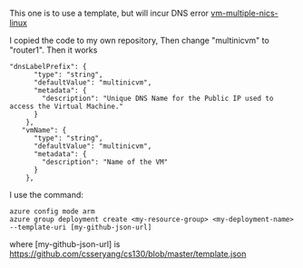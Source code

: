 
This one is to use a template, but will incur DNS error [vm-multiple-nics-linux](https://azure.microsoft.com/en-us/resources/templates/201-vm-multiple-nics-linux/)

I copied the code to my own repository, Then change "multinicvm" to "router1". Then it works

```
"dnsLabelPrefix": {
      "type": "string",
      "defaultValue": "multinicvm",
      "metadata": {
        "description": "Unique DNS Name for the Public IP used to access the Virtual Machine."
      }
    },
   "vmName": {
      "type": "string",
      "defaultValue": "multinicvm",
      "metadata": {
        "description": "Name of the VM"
      }
    },
```

I use the command:
```
azure config mode arm
azure group deployment create <my-resource-group> <my-deployment-name> --template-uri [my-github-json-url]

```

where [my-github-json-url] is https://github.com/csseryang/cs130/blob/master/template.json
